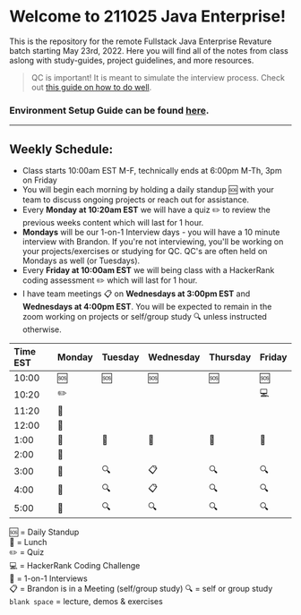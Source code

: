 # Welcome to 211025 Java Enterprise!

This is the repository for the remote Fullstack Java Enterprise Revature batch starting May 23rd, 2022.
Here you will find all of the notes from class aslong with study-guides, project guidelines, and more resources.

> QC is important! It is meant to simulate the interview process. Check out [this guide on how to do well](https://github.com/211025-Enterprise/demos/blob/main/how-to-do-well-in-qc.md).

### Environment Setup Guide can be found [here](https://github.com/bpinkerton/environment-setup).

---

## Weekly Schedule:

- Class starts 10:00am EST M-F, technically ends at 6:00pm M-Th, 3pm on Friday
- You will begin each morning by holding a daily standup :sos: with your team to discuss ongoing projects or reach out for assistance.
- Every **Monday at 10:20am EST** we will have a quiz :pencil2: to review the previous weeks content which will last for 1 hour.
- **Mondays** will be our 1-on-1 Interview days - you will have a 10 minute interview with Brandon. If you're not interviewing, you'll be working on your projects/exercises or studying for QC. QC's are often held on Mondays as well (or Tuesdays).
- Every **Friday at 10:00am EST** we will being class with a HackerRank coding assessment :pencil2: which will last for 1 hour.
- I have team meetings :clipboard: on **Wednesdays at 3:00pm EST** and **Wednesdays at 4:00pm EST**. You will be expected to remain in the zoom working on projects or self/group study :mag: unless instructed otherwise.

| Time EST | Monday           | Tuesday | Wednesday   | Thursday | Friday     |
| :------- | ---------------- | ------- | ----------- | -------- | ---------- |
| 10:00    | :sos:            | :sos:   | :sos:       | :sos:    | :sos:      |
| 10:20    | :pencil2:        |         |             |          | :computer: |
| 11:20    | :speech_balloon: |         |             |          |            |
| 12:00    | :speech_balloon: |         |             |          |            |
| 1:00     | :pizza:          | :pizza: | :pizza:     | :pizza:  | :pizza:    |
| 2:00     | :speech_balloon: |         |             |          |            |
| 3:00     | :speech_balloon: | :mag:   | :clipboard: | :mag:    | :mag:      |
| 4:00     | :speech_balloon: | :mag:   | :clipboard: | :mag:    | :mag:      |
| 5:00     | :speech_balloon: | :mag:   | :mag:       | :mag:    | :mag:      |

:sos: = Daily Standup <br>
:pizza: = Lunch <br>
:pencil2: = Quiz <br>
:computer: = HackerRank Coding Challenge <br>
:speech_balloon: = 1-on-1 Interviews <br>
:clipboard: = Brandon is in a Meeting (self/group study)
:mag: = self or group study
`blank space` = lecture, demos & exercises <br>
